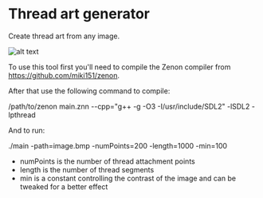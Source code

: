 # Thread art generator

Create thread art from any image.

![alt text](http://keeperrl.com/~michal/emilka2.png)

To use this tool first you'll need to compile the Zenon compiler from https://github.com/miki151/zenon.

After that use the following command to compile:

/path/to/zenon main.znn --cpp="g++ -g -O3 -I/usr/include/SDL2" -lSDL2 -lpthread

And to run:

./main -path=image.bmp -numPoints=200 -length=1000 -min=100

* numPoints is the number of thread attachment points
* length is the number of thread segments
* min is a constant controlling the contrast of the image and can be tweaked for a better effect
